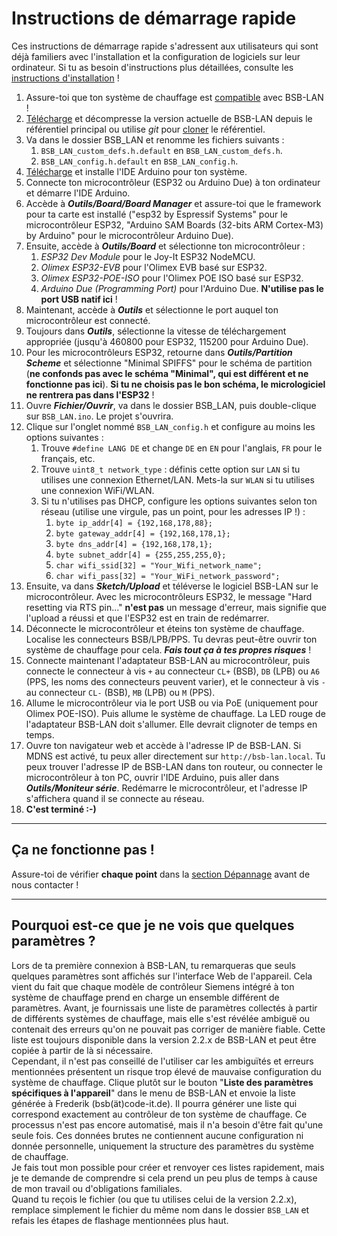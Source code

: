 # Instructions de démarrage rapide

Ces instructions de démarrage rapide s'adressent aux utilisateurs qui sont déjà familiers avec l'installation et la configuration de logiciels sur leur ordinateur. Si tu as besoin d'instructions plus détaillées, consulte les [instructions d'installation](install.md) !

1. Assure-toi que ton système de chauffage est [compatible](supported_heating_systems.md) avec BSB-LAN !
1. [Télécharge](https://github.com/fredlcore/BSB-LAN/archive/refs/heads/master.zip) et décompresse la version actuelle de BSB-LAN depuis le référentiel principal ou utilise *git* pour [cloner](https://github.com/fredlcore/BSB-LAN.git) le référentiel.
1. Va dans le dossier BSB_LAN et renomme les fichiers suivants :
    1. `BSB_LAN_custom_defs.h.default` en `BSB_LAN_custom_defs.h`.
    2. `BSB_LAN_config.h.default` en `BSB_LAN_config.h`.
1. [Télécharge](https://www.arduino.cc/en/software) et installe l'IDE Arduino pour ton système.
1. Connecte ton microcontrôleur (ESP32 ou Arduino Due) à ton ordinateur et démarre l'IDE Arduino.
1. Accède à ***Outils/Board/Board Manager*** et assure-toi que le framework pour ta carte est installé ("esp32 by Espressif Systems" pour le microcontrôleur ESP32, "Arduino SAM Boards (32-bits ARM Cortex-M3) by Arduino" pour le microcontrôleur Arduino Due).
1. Ensuite, accède à ***Outils/Board*** et sélectionne ton microcontrôleur :
    1. *ESP32 Dev Module* pour le Joy-It ESP32 NodeMCU.
    2. *Olimex ESP32-EVB* pour l'Olimex EVB basé sur ESP32.
    3. *Olimex ESP32-POE-ISO* pour l'Olimex POE ISO basé sur ESP32.
    4. *Arduino Due (Programming Port)* pour l'Arduino Due. **N'utilise pas le port USB natif ici** !
1. Maintenant, accède à ***Outils*** et sélectionne le port auquel ton microcontrôleur est connecté.
1. Toujours dans ***Outils***, sélectionne la vitesse de téléchargement appropriée (jusqu'à 460800 pour ESP32, 115200 pour Arduino Due).
1. Pour les microcontrôleurs ESP32, retourne dans ***Outils/Partition Scheme*** et sélectionne "Minimal SPIFFS" pour le schéma de partition (**ne confonds pas avec le schéma "Minimal", qui est différent et ne fonctionne pas ici**). **Si tu ne choisis pas le bon schéma, le micrologiciel ne rentrera pas dans l'ESP32** !
1. Ouvre ***Fichier/Ouvrir***, va dans le dossier BSB_LAN, puis double-clique sur `BSB_LAN.ino`. Le projet s'ouvrira.
1. Clique sur l'onglet nommé `BSB_LAN_config.h` et configure au moins les options suivantes :
    1. Trouve `#define LANG DE` et change `DE` en `EN` pour l'anglais, `FR` pour le français, etc.
    1. Trouve `uint8_t network_type` : définis cette option sur `LAN` si tu utilises une connexion Ethernet/LAN. Mets-la sur `WLAN` si tu utilises une connexion WiFi/WLAN.
    1. Si tu n'utilises pas DHCP, configure les options suivantes selon ton réseau (utilise une virgule, pas un point, pour les adresses IP !) :
        1. `byte ip_addr[4] = {192,168,178,88};`
        1. `byte gateway_addr[4] = {192,168,178,1};`
        1. `byte dns_addr[4] = {192,168,178,1};`
        1. `byte subnet_addr[4] = {255,255,255,0};`
        1. `char wifi_ssid[32] = "Your_Wifi_network_name";`
        1. `char wifi_pass[32] = "Your_WiFi_network_password";`
1. Ensuite, va dans ***Sketch/Upload*** et téléverse le logiciel BSB-LAN sur le microcontrôleur. Avec les microcontrôleurs ESP32, le message "Hard resetting via RTS pin..." **n'est pas** un message d'erreur, mais signifie que l'upload a réussi et que l'ESP32 est en train de redémarrer.
1. Déconnecte le microcontrôleur et éteins ton système de chauffage. Localise les connecteurs BSB/LPB/PPS. Tu devras peut-être ouvrir ton système de chauffage pour cela. ***Fais tout ça à tes propres risques*** !
1. Connecte maintenant l'adaptateur BSB-LAN au microcontrôleur, puis connecte le connecteur à vis `+` au connecteur `CL+` (BSB), `DB` (LPB) ou `A6` (PPS, les noms des connecteurs peuvent varier), et le connecteur à vis `-` au connecteur `CL-` (BSB), `MB` (LPB) ou `M` (PPS).
1. Allume le microcontrôleur via le port USB ou via PoE (uniquement pour Olimex POE-ISO). Puis allume le système de chauffage. La LED rouge de l'adaptateur BSB-LAN doit s'allumer. Elle devrait clignoter de temps en temps.
1. Ouvre ton navigateur web et accède à l'adresse IP de BSB-LAN. Si MDNS est activé, tu peux aller directement sur `http://bsb-lan.local`. Tu peux trouver l'adresse IP de BSB-LAN dans ton routeur, ou connecter le microcontrôleur à ton PC, ouvrir l'IDE Arduino, puis aller dans ***Outils/Moniteur série***. Redémarre le microcontrôleur, et l'adresse IP s'affichera quand il se connecte au réseau.
1. **C'est terminé :-)**

---

## Ça ne fonctionne pas !

Assure-toi de vérifier **chaque point** dans la [section Dépannage](troubleshooting.md) avant de nous contacter !

---

## Pourquoi est-ce que je ne vois que quelques paramètres ?

Lors de ta première connexion à BSB-LAN, tu remarqueras que seuls quelques paramètres sont affichés sur l'interface Web de l'appareil. Cela vient du fait que chaque modèle de contrôleur Siemens intégré à ton système de chauffage prend en charge un ensemble différent de paramètres. Avant, je fournissais une liste de paramètres collectés à partir de différents systèmes de chauffage, mais elle s'est révélée ambiguë ou contenait des erreurs qu'on ne pouvait pas corriger de manière fiable. Cette liste est toujours disponible dans la version 2.2.x de BSB-LAN et peut être copiée à partir de là si nécessaire.  
Cependant, il n'est pas conseillé de l'utiliser car les ambiguïtés et erreurs mentionnées présentent un risque trop élevé de mauvaise configuration du système de chauffage. Clique plutôt sur le bouton "**Liste des paramètres spécifiques à l'appareil**" dans le menu de BSB-LAN et envoie la liste générée à Frederik (bsb(ät)code-it.de). Il pourra générer une liste qui correspond exactement au contrôleur de ton système de chauffage. Ce processus n'est pas encore automatisé, mais il n'a besoin d'être fait qu'une seule fois. Ces données brutes ne contiennent aucune configuration ni donnée personnelle, uniquement la structure des paramètres du système de chauffage.  
Je fais tout mon possible pour créer et renvoyer ces listes rapidement, mais je te demande de comprendre si cela prend un peu plus de temps à cause de mon travail ou d'obligations familiales.  
Quand tu reçois le fichier (ou que tu utilises celui de la version 2.2.x), remplace simplement le fichier du même nom dans le dossier `BSB_LAN` et refais les étapes de flashage mentionnées plus haut.
